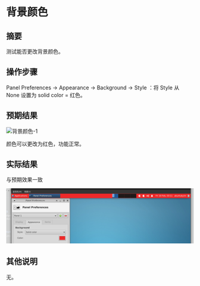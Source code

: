 # 背景颜色

## 摘要

测试能否更改背景颜色。

## 操作步骤

Panel Preferences -> Appearance -> Background -> Style ：将 Style 从 None 设置为 solid color = 红色。

## 预期结果

![背景颜色-1](./img/背景颜色-1.png)

颜色可以更改为红色，功能正常。

## 实际结果

与预期效果一致

![背景颜色-2](./img/背景颜色-2.png)

## 其他说明

无。
